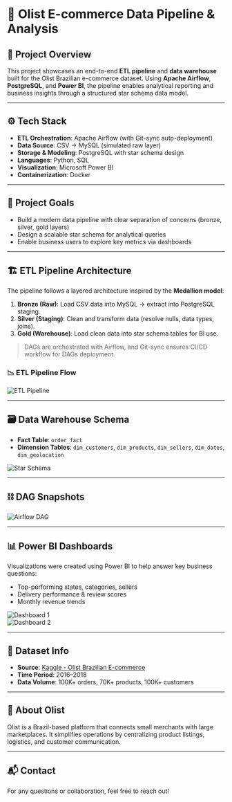 # 🚀 Olist E-commerce Data Pipeline & Analysis

## 📌 Project Overview
This project showcases an end-to-end **ETL pipeline** and **data warehouse** built for the Olist Brazilian e-commerce dataset. Using **Apache Airflow**, **PostgreSQL**, and **Power BI**, the pipeline enables analytical reporting and business insights through a structured star schema data model.

---

## ⚙️ Tech Stack

- **ETL Orchestration**: Apache Airflow (with Git-sync auto-deployment)
- **Data Source**: CSV → MySQL (simulated raw layer)
- **Storage & Modeling**: PostgreSQL with star schema design
- **Languages**: Python, SQL
- **Visualization**: Microsoft Power BI
- **Containerization**: Docker

---

## 🧩 Project Goals

- Build a modern data pipeline with clear separation of concerns (bronze, silver, gold layers)
- Design a scalable star schema for analytical queries
- Enable business users to explore key metrics via dashboards

---

## 🏗️ ETL Pipeline Architecture

The pipeline follows a layered architecture inspired by the **Medallion model**:

1. **Bronze (Raw)**: Load CSV data into MySQL → extract into PostgreSQL staging.
2. **Silver (Staging)**: Clean and transform data (resolve nulls, data types, joins).
3. **Gold (Warehouse)**: Load clean data into star schema tables for BI use.

> DAGs are orchestrated with Airflow, and Git-sync ensures CI/CD workflow for DAGs deployment.

### 📉 ETL Pipeline Flow

![ETL Pipeline](https://github.com/user-attachments/assets/54ddca2e-1d2f-49ae-968d-13a939c28fe4)

---

## 🗃️ Data Warehouse Schema

- **Fact Table**: `order_fact`
- **Dimension Tables**: `dim_customers`, `dim_products`, `dim_sellers`, `dim_dates`, `dim_geolocation`

![Star Schema](https://github.com/user-attachments/assets/fed0756b-8c94-4de2-961e-b057e4bd2c67)

---

## ⛓ DAG Snapshots

![Airflow DAG](https://github.com/user-attachments/assets/146f639c-e331-4aa0-8673-60fffc7584fb)

---

## 📊 Power BI Dashboards

Visualizations were created using Power BI to help answer key business questions:

- Top-performing states, categories, sellers
- Delivery performance & review scores
- Monthly revenue trends

![Dashboard 1](https://github.com/user-attachments/assets/bc8078b3-9f92-4ab8-b6f2-b140169dfd54)  
![Dashboard 2](https://github.com/user-attachments/assets/ad46ed3d-cc50-4d95-8084-af6017ec9461)

---

## 🧾 Dataset Info

- **Source**: [Kaggle - Olist Brazilian E-commerce](https://www.kaggle.com/datasets/olistbr/brazilian-ecommerce)
- **Time Period**: 2016–2018
- **Data Volume**: 100K+ orders, 70K+ products, 100K+ customers

---

## 🏢 About Olist

Olist is a Brazil-based platform that connects small merchants with large marketplaces. It simplifies operations by centralizing product listings, logistics, and customer communication.

---

## 📬 Contact

For any questions or collaboration, feel free to reach out!

